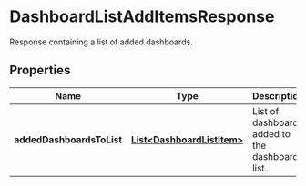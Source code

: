 

# DashboardListAddItemsResponse

Response containing a list of added dashboards.
## Properties

Name | Type | Description | Notes
------------ | ------------- | ------------- | -------------
**addedDashboardsToList** | [**List&lt;DashboardListItem&gt;**](DashboardListItem.md) | List of dashboards added to the dashboard list. |  [optional]



